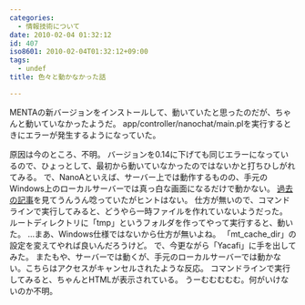 ```yaml
---
categories:
  - 情報技術について
date: 2010-02-04 01:32:12
id: 407
iso8601: 2010-02-04T01:32:12+09:00
tags:
  - undef
title: 色々と動かなかった話

---
```


MENTAの新バージョンをインストールして、動いていたと思ったのだが、ちゃんと動いていなかったようだ。
app/controller/nanochat/main.plを実行するときにエラーが発生するようになっていた。


原因は今のところ、不明。
バージョンを0.14に下げても同じエラーになっているので、ひょっとして、最初から動いていなかったのではないかと打ちひしがれてみる。
で、NanoAといえば、サーバー上では動作するものの、手元のWindows上のローカルサーバーでは真っ白な画面になるだけで動かない。
<a title="CodeRepos版NanoAをWindowsで動かす方法" href="http://www.nishimiyahara.net/2009/03/20/034244">過去の記事</a>を見てうんうん唸っていたがヒントはない。
仕方が無いので、コマンドラインで実行してみると、どうやら一時ファイルを作れていないようだった。
ルートディレクトリに「tmp」というフォルダを作ってやって実行すると、動いた。
…まあ、Windows仕様ではないから仕方が無いよね。
「mt_cache_dir」の設定を変えてやれば良いんだろうけど。
で、今更ながら「Yacafi」に手を出してみた。
またもや、サーバーでは動くが、手元のローカルサーバーでは動かない。こちらはアクセスがキャンセルされたような反応。
コマンドラインで実行してみると、ちゃんとHTMLが表示されている。
うーむむむむむ。何がいけないのか不明。    	